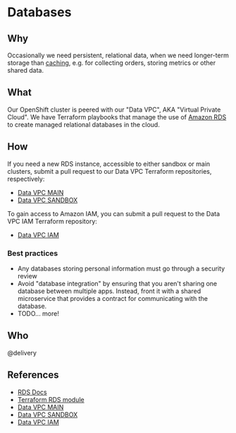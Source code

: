 # Databases

## Why

Occasionally we need persistent, relational data, when we need longer-term storage than [caching](caching.md), e.g. for collecting orders, storing metrics or other shared data.

## What

Our OpenShift cluster is peered with our "Data VPC", AKA "Virtual Private Cloud". We have Terraform playbooks that manage the use of [Amazon RDS](http://docs.aws.amazon.com/AmazonRDS/latest/UserGuide/Welcome.html) to create managed relational databases in the cloud.

## How

If you need a new RDS instance, accessible to either sandbox or main clusters, submit a pull request to our Data VPC Terraform repositories, respectively:

- [Data VPC MAIN](https://github.com/telusdigital/terraform-openshift-datavpc-main)
- [Data VPC SANDBOX](https://github.com/telusdigital/terraform-openshift-datavpc-sandbox)

To gain access to Amazon IAM, you can submit a pull request to the Data VPC IAM Terraform repository:

- [Data VPC IAM](https://github.com/telusdigital/terraform-openshift-datavpc-iam)

### Best practices

- Any databases storing personal information must go through a security review
- Avoid "database integration" by ensuring that you aren't sharing one database between multiple apps. Instead, front it with a shared microservice that provides a contract for communicating with the database.
- TODO... more!

## Who

@delivery

## References

- [RDS Docs](http://docs.aws.amazon.com/AmazonRDS/latest/UserGuide/Welcome.html)
- [Terraform RDS module](https://github.com/telusdigital/terraform-aws_rds_cluster)
- [Data VPC MAIN](https://github.com/telusdigital/terraform-openshift-datavpc-main)
- [Data VPC SANDBOX](https://github.com/telusdigital/terraform-openshift-datavpc-sandbox)
- [Data VPC IAM](https://github.com/telusdigital/terraform-openshift-datavpc-iam)
